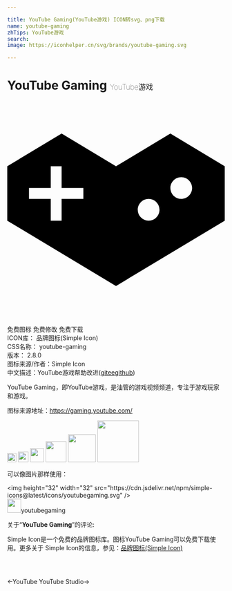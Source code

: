 ```yaml
---

title: YouTube Gaming(YouTube游戏) ICON转svg、png下载
name: youtube-gaming
zhTips: YouTube游戏
search: 
image: https://iconhelper.cn/svg/brands/youtube-gaming.svg

---
```


# YouTube Gaming  <small style="font-size: 60%;font-weight: 100">YouTube游戏</small>

<div id="svg" class="svg-wrap">
<svg role="img" xmlns="http://www.w3.org/2000/svg" viewBox="0 0 24 24"><title>YouTube Gaming icon</title><path d="M24 13.2v-6l-6-3.6-6 3.6-6-3.6-6 3.6v6l12 7.2zM8.4 10.8H6v2.4H4.8v-2.4H2.4V9.6h2.4V7.2H6v2.4h2.4zm7.2 2.4a1.2 1.2 0 01-1.2-1.2c0-.66.54-1.2 1.2-1.2.66 0 1.2.54 1.2 1.2 0 .66-.54 1.2-1.2 1.2zm3.6-2.4A1.2 1.2 0 0118 9.6c0-.66.54-1.2 1.2-1.2.66 0 1.2.54 1.2 1.2 0 .66-.54 1.2-1.2 1.2Z"/></svg>
</div>
<detail full-name='youtube-gaming'></detail>

<div class="detail-page">
<p>
<span><span class="badge-success badge">免费图标</span> <span class="badge-success badge">免费修改</span>  <span class="badge-success badge">免费下载</span> </span>
<br/>
<span>
ICON库：
<span class="badge-secondary badge">品牌图标(Simple Icon)</span> 
</span>
<br/>
<span>
CSS名称：
<span class="badge-secondary badge">youtube-gaming</span> 
</span>

<br/>
<span>
版本：
<span class="badge-secondary badge">2.8.0</span> 
</span>
<br/>
<span>图标来源/作者：<span class="badge-light badge">Simple Icon</span></span> 
<br/>
<span class="zh-detail">中文描述：<span class="badge-primary badge">YouTube游戏</span><span class="help-link"><span>帮助改进</span>(<a href="https://gitee.com/liuwave/icon-helper/edit/master/json/brands/youtube-gaming.json" target="_blank" rel="noopener noreferrer">gitee</a><a href="https://github.com/liuwave/icon-helper/edit/master/json/brands/youtube-gaming.json" target="_blank" rel="noopener noreferrer">github</a></span>)</span><br/>
</p>
</div><div class="description description alert alert-light"><p>YouTube Gaming，即YouTube游戏，是油管的游戏视频频道，专注于游戏玩家和游戏。</p><p>图标来源地址：<a href="https://gaming.youtube.com/" target="_blank" rel="noopener noreferrer">https://gaming.youtube.com/</a></p></div>
<div class="alert alert-dark">
<img height="21" width="21" src="https://cdn.jsdelivr.net/npm/simple-icons@latest/icons/youtubegaming.svg" />
<img height="24" width="24" src="https://cdn.jsdelivr.net/npm/simple-icons@latest/icons/youtubegaming.svg" />
<img height="32" width="32" src="https://cdn.jsdelivr.net/npm/simple-icons@latest/icons/youtubegaming.svg" />
<img height="48" width="48" src="https://cdn.jsdelivr.net/npm/simple-icons@latest/icons/youtubegaming.svg" />
<img height="64" width="64" src="https://cdn.jsdelivr.net/npm/simple-icons@latest/icons/youtubegaming.svg" />
<img height="96" width="96" src="https://cdn.jsdelivr.net/npm/simple-icons@latest/icons/youtubegaming.svg" />

</div>
<div>
  <p>可以像图片那样使用：    
  </p>
  <div class="alert alert-primary" style="font-size: 14px">
    &lt;img height="32" width="32" src="https://cdn.jsdelivr.net/npm/simple-icons@latest/icons/youtubegaming.svg" /&gt;
    <copy-btn content='<img height="32" width="32" src="https://cdn.jsdelivr.net/npm/simple-icons@latest/icons/youtubegaming.svg" />'></copy-btn>
  </div>
  <div class="alert alert-secondary">
    <img height="32" width="32" src="https://cdn.jsdelivr.net/npm/simple-icons@latest/icons/youtubegaming.svg" />youtubegaming
    <copy-btn content="youtubegaming" btn-title="复制图标名称"></copy-btn>
  </div>
</div>
<div class="icon-detail__container">
<p>关于“<b>YouTube Gaming</b>”的评论:</p>
</div>
<Vssue title="关于“YouTube Gaming”的评论" />
<div><p>Simple Icon是一个免费的品牌图标库。图标YouTube Gaming可以免费下载使用。更多关于  Simple Icon的信息，参见：<a target="_blank" href="https://iconhelper.cn/brands.html">品牌图标(Simple Icon)</a>
</p></div>


<div style="padding:2rem 0 " class="page-nav"><p class="inner"><span class="prev">←<router-link to="/icon/youtube.html">YouTube</router-link></span> <span class="next"><router-link to="/icon/youtube-studio.html">YouTube Studio</router-link>→</span></p></div>
